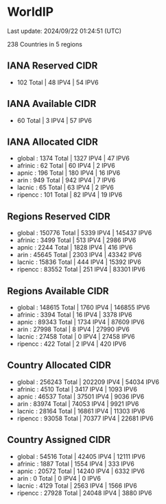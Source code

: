 # WorldIP

Last update: 2024/09/22 01:24:51 (UTC)

238 Countries in 5 regions

## IANA Reserved CIDR

- 102 Total | 48 IPV4 | 54 IPV6

## IANA Available CIDR

- 60 Total | 3 IPV4 | 57 IPV6

## IANA Allocated CIDR

- global : 1374 Total | 1327 IPV4 | 47 IPV6
- afrinic : 62 Total | 60 IPV4 | 2 IPV6
- apnic : 196 Total | 180 IPV4 | 16 IPV6
- arin : 949 Total | 942 IPV4 | 7 IPV6
- lacnic : 65 Total | 63 IPV4 | 2 IPV6
- ripencc : 101 Total | 82 IPV4 | 19 IPV6

## Regions Reserved CIDR

- global : 150776 Total | 5339 IPV4 | 145437 IPV6
- afrinic : 3499 Total | 513 IPV4 | 2986 IPV6
- apnic : 2244 Total | 1828 IPV4 | 416 IPV6
- arin : 45645 Total | 2303 IPV4 | 43342 IPV6
- lacnic : 15836 Total | 444 IPV4 | 15392 IPV6
- ripencc : 83552 Total | 251 IPV4 | 83301 IPV6

## Regions Available CIDR

- global : 148615 Total | 1760 IPV4 | 146855 IPV6
- afrinic : 3394 Total | 16 IPV4 | 3378 IPV6
- apnic : 89343 Total | 1734 IPV4 | 87609 IPV6
- arin : 27998 Total | 8 IPV4 | 27990 IPV6
- lacnic : 27458 Total | 0 IPV4 | 27458 IPV6
- ripencc : 422 Total | 2 IPV4 | 420 IPV6

## Country Allocated CIDR

- global : 256243 Total | 202209 IPV4 | 54034 IPV6
- afrinic : 4510 Total | 3417 IPV4 | 1093 IPV6
- apnic : 46537 Total | 37501 IPV4 | 9036 IPV6
- arin : 83974 Total | 74053 IPV4 | 9921 IPV6
- lacnic : 28164 Total | 16861 IPV4 | 11303 IPV6
- ripencc : 93058 Total | 70377 IPV4 | 22681 IPV6

## Country Assigned CIDR

- global : 54516 Total | 42405 IPV4 | 12111 IPV6
- afrinic : 1887 Total | 1554 IPV4 | 333 IPV6
- apnic : 20572 Total | 14240 IPV4 | 6332 IPV6
- arin : 0 Total | 0 IPV4 | 0 IPV6
- lacnic : 4129 Total | 2563 IPV4 | 1566 IPV6
- ripencc : 27928 Total | 24048 IPV4 | 3880 IPV6
